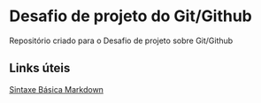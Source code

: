 # Desafio de projeto do Git/Github
Repositório criado para o Desafio de projeto sobre Git/Github

## Links úteis
[Sintaxe Básica Markdown](https://www.markdownguide.org/basic-syntax)
